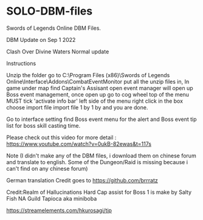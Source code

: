 # SOLO-DBM-files
Swords of Legends Online DBM Files.

DBM Update on Sep 1 2022

Clash Over Divine Waters Normal update 

Instructions


Unzip the folder go to C:\Program Files (x86)\Swords of Legends Online\Interface\Addons\CombatEventMonitor put all the unzip files in,
In game under map find Captain's Assisant open event manager will open up Boss event management, once open up go to cog wheel top of the menu MUST tick 'activate info bar' left side of the menu right click in the box choose import file import file 1 by 1 by and you are done.

Go to interface setting find Boss event menu for the alert and Boss event tip list for boss skill casting time.

Please check out this video for more detail : https://www.youtube.com/watch?v=0ukB-82ewas&t=117s 
 
Note (I didn't make any of the DBM files, i download them on chinese forum and translate to english. Some of the Dungeon/Raid is missing because i can't find on any chinese forum)


German translation Credit goes to https://github.com/brrratz 

Credit:Realm of Hallucinations Hard Cap assist for Boss 1 is make by Salty Fish NA Guild Tapioca aka miniboba

https://streamelements.com/hkurosagi/tip


